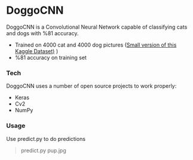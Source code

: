 # DoggoCNN



DoggoCNN is a Convolutional Neural Network capable of classifying cats and dogs with %81 accuracy.

  - Trained on 4000 cat and 4000 dog pictures ([Small version of this Kaggle Dataset)](https://www.kaggle.com/c/dogs-vs-cats) )
  -  %81 accuracy on training set


### Tech

DoggoCNN uses a number of open source projects to work properly:

* Keras
* Cv2
* NumPy

### Usage

Use predict.py to do predictions

> predict.py pup.jpg
